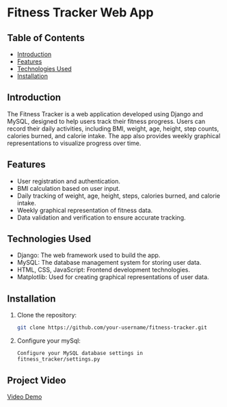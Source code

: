 # Fitness Tracker Web App

## Table of Contents
- [Introduction](#introduction)
- [Features](#features)
- [Technologies Used](#technologies-used)
- [Installation](#installation)

## Introduction

The Fitness Tracker is a web application developed using Django and MySQL, designed to help users track their fitness progress. Users can record their daily activities, including BMI, weight, age, height, step counts, calories burned, and calorie intake. The app also provides weekly graphical representations to visualize progress over time.

## Features

- User registration and authentication.
- BMI calculation based on user input.
- Daily tracking of weight, age, height, steps, calories burned, and calorie intake.
- Weekly graphical representation of fitness data.
- Data validation and verification to ensure accurate tracking.

## Technologies Used

- Django: The web framework used to build the app.
- MySQL: The database management system for storing user data.
- HTML, CSS, JavaScript: Frontend development technologies.
- Matplotlib: Used for creating graphical representations of user data.

## Installation

1. Clone the repository:

   ```bash
   git clone https://github.com/your-username/fitness-tracker.git
2. Configure your mySql:
   ```
   Configure your MySQL database settings in fitness_tracker/settings.py
## Project Video

[Video Demo](https://example.com/video.mp4)
